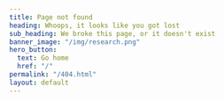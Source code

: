 ```yaml
---
title: Page not found
heading: Whoops, it looks like you got lost
sub_heading: We broke this page, or it doesn't exist
banner_image: "/img/research.png"
hero_button:
  text: Go home
  href: "/"
permalink: "/404.html"
layout: default
---
```

